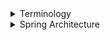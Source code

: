 <details>
<summary>Terminology</summary>

Learn the different terms used in the world of Spring.

The following topics are covered:
- Beans
- Autowiring
- Dependency injection
- Inversion of Control
- IoC container
- Bean factory
- Application context

### Beans

Beans are the objects of classes that are managed by Spring. Traditionally, objects used to create their own dependencies, but Spring manages all the dependencies of an object and instantiates the object after injecting the required dependencies. The `@Component` annotation is the most common method of defining beans.

```java
@Component
public class Vehicle {

}
```

### Autowiring

The process of identifying a dependency, looking for a match, and then populating the dependency is called autowiring. The `@Autowired` annotation tells Spring to find and inject a collaborating bean into another. If more than one bean of the same type is available, Spring throws an error. In the following scenario, two beans of type `Operator` are detected by Spring:

```java
@Component
class Arithmetic(){
    @Autowired
    private Operator operator;
    //...
}

@Component
class Addition implements Operator {

}

@Component
class Subtraction implements Operator {

}
```

Spring will not know which bean to inject in the `Arithmetic` bean unless the developer explicitly specifies it.

### Dependency injection

Dependency injection is the process by which Spring looks up the beans that are needed for a particular bean to function and injects them as a dependency. Spring can perform dependency injection by using a **constructor** or by using a **setter method**.

### Inversion of Control

Traditionally, the class which needed the dependency created an instance of the dependency. The class decided when to create the dependency and how to create it. For example, `Engine` class is a dependency of `Vehicle` class, which creates its object:

```java
class Vehicle {
  
    private Engine engine = new Engine();
    //...
}
```

Spring takes this responsibility from the class and creates the object itself. The developer simply mentions the dependency and the framework takes care of the rest.

```java
class Vehicle {
 
    private Engine engine;
    //...
}
```

Thus, control moves from the component that needs the dependency to the framework. The framework takes the responsibility for finding out the dependencies of a component, ensuring their availability and injecting them in the component. This process is called **Inversion of Control**.

![01.png](img/01.png)

### IoC container

An **IoC container** is a framework that provides the **Inversion of Control** functionality.

The IoC container manages the beans. For the above-mentioned example, it creates an instance of the `Engine` class, then creates an instance of `Vehicle` class, and then injects the `Engine` object as a dependency into the `Vehicle` object.

```java
class Vehicle {
    private Engine engine;
    //...   
}
```

**IoC container** is a generic term. It is not framework-specific. Spring offers two implementations of the **IoC container**:
1. Bean factory
2. Application context

![02.png](img/02.png)

Both of them are interfaces that have different implementations available. Application context is the typical IoC container in the context of Spring. Spring recommends using it unless there is a memory concern, like in a mobile device. If available memory is low, bean factory should be used.

### Bean factory

The basic version of the Spring IoC container is **bean factory**. It is the legacy IoC container and provides basic management for beans and wiring of dependencies. In Spring, bean factory still exists to provide backward compatibility.

### Application context

**Application context** adds more features to the bean factory that are typically needed by an enterprise application. It is the most important part of the Spring framework. All the core logic of Spring happens here. It includes basic management of beans and wiring of dependencies as provided by the bean factory. Additional features in application context include **Spring AOP** features, **internationalization**, **web application context**, etc.

</details>


<details>
<summary>Spring Architecture</summary>



</details>
